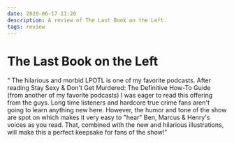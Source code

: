 ```yaml
---
date: 2020-06-17 11:20
description: A review of The Last Book on the Left.
tags: review
---
```

# The Last Book on the Left

“ The hilarious and morbid LPOTL is one of my favorite podcasts.  After reading Stay Sexy & Don't Get Murdered: The Definitive How-To Guide (from another of my favorite podcasts) I was eager to read this offering from the guys.  Long time listeners and hardcore true crime fans aren't going to learn anything new here.  However, the humor and tone of the show are spot on which makes it very easy to "hear" Ben, Marcus & Henry's voices as you read. That, combined with the new and hilarious illustrations, will make this a perfect keepsake for fans of the show!”
